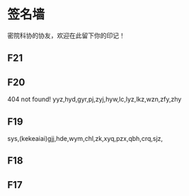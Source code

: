 # 签名墙
密院科协的协友，欢迎在此留下你的印记！

## F21
## F20
404 not found! yyz,hyd,gyr,pj,zyj,hyw,lc,lyz,lkz,wzn,zfy,zhy
## F19
sys,(kekeaiai)gjj,hde,wym,chl,zk,xyq,pzx,qbh,crq,sjz, 
## F18
## F17
